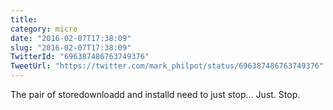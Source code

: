 ```yaml
---
title: 
category: micro
date: "2016-02-07T17:38:09"
slug: "2016-02-07T17:38:09"
TwitterId: "696387486763749376"
TweetUrl: "https://twitter.com/mark_philpot/status/696387486763749376"
---
```


The pair of storedownloadd and installd need to just stop... Just. Stop.
